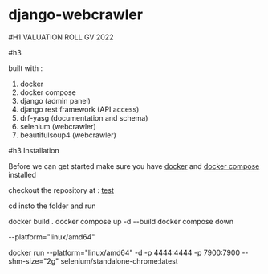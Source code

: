 # django-webcrawler

#H1 VALUATION ROLL GV 2022

#h3

built with :

1. docker
2. docker compose
3. django (admin panel)
4. django rest framework (API access)
5. drf-yasg (documentation and schema)
6. selenium (webcrawler)
7. beautifulsoup4 (webcrawler)


#h3 Installation

Before we can get started make sure you have [docker](https://docs.docker.com/engine/install/) and [docker compose](https://docs.docker.com/compose/install/) installed

checkout the repository at : [test](link)

cd insto the folder and run 

docker build .
docker compose up -d --build
docker compose down



--platform="linux/amd64" 

docker run --platform="linux/amd64"  -d -p 4444:4444 -p 7900:7900 --shm-size="2g" selenium/standalone-chrome:latest
